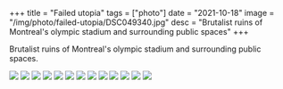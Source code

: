 +++
title = "Failed utopia"
tags = ["photo"]
date = "2021-10-18"
image = "/img/photo/failed-utopia/DSC049340.jpg"
desc = "Brutalist ruins of Montreal's olympic stadium and surrounding public spaces"
+++

Brutalist ruins of Montreal's olympic stadium and surrounding public spaces.

![](/img/photo/failed-utopia/DSC04937.jpg "")
![](/img/photo/failed-utopia/DSC04938.jpg "")
![](/img/photo/failed-utopia/DSC04939.jpg "")
![](/img/photo/failed-utopia/DSC04940.jpg "")
![](/img/photo/failed-utopia/DSC04941.jpg "")
![](/img/photo/failed-utopia/DSC04942.jpg "")
![](/img/photo/failed-utopia/DSC04946.jpg "")
![](/img/photo/failed-utopia/DSC04947.jpg "")
![](/img/photo/failed-utopia/DSC04948.jpg "")
![](/img/photo/failed-utopia/DSC04949.jpg "")
![](/img/photo/failed-utopia/DSC04950.jpg "")
![](/img/photo/failed-utopia/DSC04951.jpg "")
![](/img/photo/failed-utopia/DSC04952.jpg "")
